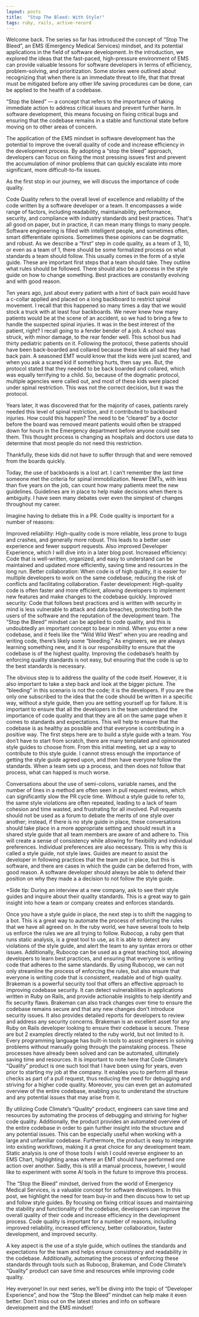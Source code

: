 ```yaml
---
layout: posts
title:  "Stop The Bleed: With Style!"
tags: ruby, rails, active-record
---
```


Welcome back. The series so far has introduced the concept of “Stop The Bleed”, an EMS (Emergency Medical Services) mindset, and its potential applications in the field of software development. In the introduction, we explored the ideas that the fast-paced, high-pressure environment of EMS can provide valuable lessons for software developers in terms of efficiency, problem-solving, and prioritization. Some stories were outlined about recognizing that when there is an immediate threat to life, that that threat must be mitigated before any other life saving procedures can be done, can be applied to the health of a codebase.

“Stop the bleed” — a concept that refers to the importance of taking immediate action to address critical issues and prevent further harm. In software development, this means focusing on fixing critical bugs and ensuring that the codebase remains in a stable and functional state before moving on to other areas of concern.

The application of the EMS mindset in software development has the potential to improve the overall quality of code and increase efficiency in the development process. By adopting a “stop the bleed” approach, developers can focus on fixing the most pressing issues first and prevent the accumulation of minor problems that can quickly escalate into more significant, more difficult-to-fix issues.

As the first stop in our journey, we will discuss the importance of code quality.

Code Quality refers to the overall level of excellence and reliability of the code written by a software developer or a team. It encompasses a wide range of factors, including readability, maintainability, performance, security, and compliance with industry standards and best practices. That's all good on paper, but in practice, it can mean many things to many people. Software engineering is filled with intelligent people, and sometimes often, smart differentiate opinions. Sometimes these opinions can be dogmatic and robust. As we describe a “first” step in code quality, as a team of 3, 10, or even as a team of 1, there should be some formalized process on what standards a team should follow. This usually comes in the form of a style guide. These are important first steps that a team should take. They outline what rules should be followed. There should also be a process in the style guide on how to change something. Best practices are constantly evolving and with good reason.

Ten years ago, just about every patient with a hint of back pain would have a c-collar applied and placed on a long backboard to restrict spinal movement. I recall that this happened so many times a day that we would stock a truck with at least four backboards. We never knew how many patients would be at the scene of an accident, so we had to bring a few to handle the suspected spinal injuries. It was in the best interest of the patient, right? I recall going to a fender bender of a job. A school was struck, with minor damage, to the rear fender well. This school bus had thirty pediatric patients on it. Following the protocol, these patients should have been back-boarded and collared because these kids all said they had back pain. A seasoned EMT would know that the kids were just scared, and when you ask a scared kid if something hurts, then say yes. But, the protocol stated that they needed to be back boarded and collared, which was equally terrifying to a child. So, because of the dogmatic protocol, multiple agencies were called out, and most of these kids were placed under spinal restriction. This was not the correct decision, but it was the protocol.

Years later, it was discovered that for the majority of cases, patients rarely needed this level of spinal restriction, and it contributed to backboard injuries. How could this happen? The need to be “cleared” by a doctor before the board was removed meant patients would often be strapped down for hours in the Emergency department before anyone could see them. This thought process is changing as hospitals and doctors use data to determine that most people do not need this restriction.

Thankfully, these kids did not have to suffer through that and were removed from the boards quickly.

Today, the use of backboards is a lost art. I can’t remember the last time someone met the criteria for spinal immobilization. Newer EMTs, with less than five years on the job, can count how many patients meet the new guidelines. Guidelines are in place to help make decisions when there is ambiguity. I have seen many debates over even the simplest of changes throughout my career.


Imagine having to debate this in a PR.
Code quality is important for a number of reasons:

Improved reliability: High-quality code is more reliable, less prone to bugs and crashes, and generally more robust. This leads to a better user experience and fewer support requests. Also improved Developer Experience, which I will dive into in a later blog post.
Increased efficiency: Code that is well-written, organized, and easy to understand can be maintained and updated more efficiently, saving time and resources in the long run.
Better collaboration: When code is of high quality, it is easier for multiple developers to work on the same codebase, reducing the risk of conflicts and facilitating collaboration.
Faster development: High-quality code is often faster and more efficient, allowing developers to implement new features and make changes to the codebase quickly.
Improved security: Code that follows best practices and is written with security in mind is less vulnerable to attack and data breaches, protecting both the users of the software and the reputation of the development team.
The “Stop the Bleed” mindset can be applied to code quality, and this is undoubtedly an important concept to bear in mind. When you enter a new codebase, and it feels like the “Wild Wild West” when you are reading and writing code, there’s likely some “bleeding.” As engineers, we are always learning something new, and it is our responsibility to ensure that the codebase is of the highest quality. Improving the codebase’s health by enforcing quality standards is not easy, but ensuring that the code is up to the best standards is necessary.

The obvious step is to address the quality of the code itself. However, it is also important to take a step back and look at the bigger picture. The “bleeding” in this scenario is not the code; it is the developers. If you are the only one subscribed to the idea that the code should be written in a specific way, without a style guide, then you are setting yourself up for failure. It is important to ensure that all the developers in the team understand the importance of code quality and that they are all on the same page when it comes to standards and expectations. This will help to ensure that the codebase is as healthy as possible and that everyone is contributing in a positive way. The first steps here are to build a style guide with a team. You don’t have to start from scratch, there are many templated and opinionated style guides to choose from. From this initial meeting, set up a way to contribute to this style guide. I cannot stress enough the importance of getting the style guide agreed upon, and then have everyone follow the standards. When a team sets up a process, and then does not follow that process, what can happed is much worse.

Conversations about the use of semi-colons, variable names, and the number of lines in a method are often seen in pull request reviews, which can significantly slow the PR cycle time. Without a style guide to refer to, the same style violations are often repeated, leading to a lack of team cohesion and time wasted, and frustrating for all involved. Pull requests should not be used as a forum to debate the merits of one style over another; instead, if there is no style guide in place, these conversations should take place in a more appropriate setting and should result in a shared style guide that all team members are aware of and adhere to. This will create a sense of consistency while allowing for flexibility and individual preferences. Individual preferences are also necessary. This is why this is called a style guide, not style laws. Guides are meant to assist the developer in following practices that the team put in place, but this is software, and there are cases in which the guide can be deferred from, with good reason. A software developer should always be able to defend their position on why they made a a decision to not follow the style guide.

*Side tip: During an interview at a new company, ask to see their style guides and inquire about their quality standards. This is a great way to gain insight into how a team or company creates and enforces standards.

Once you have a style guide in place, the next step is to shift the nagging to a bot. This is a great way to automate the process of enforcing the rules that we have all agreed on. In the ruby world, we have several tools to help us enforce the rules we are all trying to follow. Rubocop, a ruby gem that runs static analysis, is a great tool to use, as it is able to detect any violations of the style guide, and alert the team to any syntax errors or other issues. Additionally, Rubocop can be used as a great teaching tool, allowing developers to learn best practices, and ensuring that everyone is writing code that adheres to the same standards. By using Rubocop, we can not only streamline the process of enforcing the rules, but also ensure that everyone is writing code that is consistent, readable and of high quality. Brakeman is a powerful security tool that offers an effective approach to improving codebase security. It can detect vulnerabilities in applications written in Ruby on Rails, and provide actionable insights to help identify and fix security flaws. Brakeman can also track changes over time to ensure the codebase remains secure and that any new changes don’t introduce security issues. It also provides detailed reports for developers to review and address any security concerns. Brakeman is an excellent asset for any Ruby on Rails developer looking to ensure their codebase is secure. These are but 2 examples directly related to the ruby world, but not limited to it. Every programming language has built-in tools to assist engineers in solving problems without manually going through the painstaking process. These processes have already been solved and can be automated, ultimately saving time and resources. It is important to note here that Code Climate’s “Quality” product is one such tool that I have been using for years, even prior to starting my job at the company. It enables you to perform all these checks as part of a pull request, thus reducing the need for debugging and striving for a higher code quality. Moreover, you can even get an automated overview of the entire codebase, enabling you to understand the structure and any potential issues that may arise from it.

By utilizing Code Climate’s “Quality” product, engineers can save time and resources by automating the process of debugging and striving for higher code quality. Additionally, the product provides an automated overview of the entire codebase in order to gain further insight into the structure and any potential issues. This can be especially useful when working with a large and unfamiliar codebase. Furthermore, the product is easy to integrate into existing workflows, making it a great choice for any development team. Static analysis is one of those tools I wish I could reverse engineer to an EMS Chart, highlighting areas where an EMT should have performed one action over another. Sadly, this is still a manual process, however, I would like to experiment with some AI tools in the future to improve this process.

The “Stop the Bleed” mindset, derived from the world of Emergency Medical Services, is a valuable concept for software developers. In this post, we highlight the need for team buy-in and then discuss how to set up and follow style guides. By focusing on fixing critical issues and maintaining the stability and functionality of the codebase, developers can improve the overall quality of their code and increase efficiency in the development process. Code quality is important for a number of reasons, including improved reliability, increased efficiency, better collaboration, faster development, and improved security.

A key aspect is the use of a style guide, which outlines the standards and expectations for the team and helps ensure consistency and readability in the codebase. Additionally, automating the process of enforcing these standards through tools such as Rubocop, Brakeman, and Code Climate’s “Quality” product can save time and resources while improving code quality.

Hey everyone! In our next series, we’ll be diving into the topic of “Developer Experience”, and how the “Stop the Bleed” mindset can help make it even better. Don’t miss out on the latest stories and info on software development and the EMS mindset!